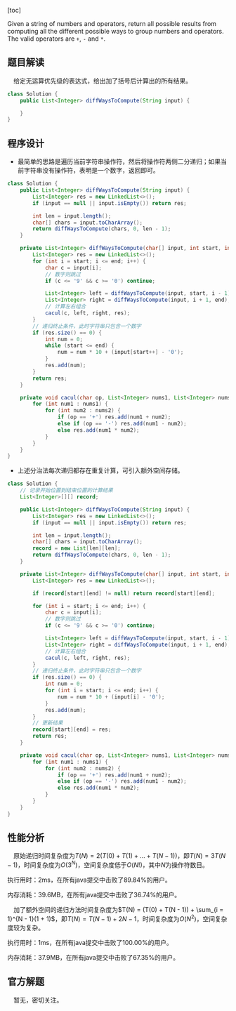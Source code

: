 [toc]

Given a string of numbers and operators, return all possible results from computing all the different possible ways to group numbers and operators. The valid operators are `+`, `-` and `*`.



## 题目解读

&emsp;给定无运算优先级的表达式，给出加了括号后计算出的所有结果。

```java
class Solution {
    public List<Integer> diffWaysToCompute(String input) {

    }
}
```

## 程序设计

* 最简单的思路是遍历当前字符串操作符，然后将操作符两侧二分递归；如果当前字符串没有操作符，表明是一个数字，返回即可。

```java
class Solution {
    public List<Integer> diffWaysToCompute(String input) {
        List<Integer> res = new LinkedList<>();
        if (input == null || input.isEmpty()) return res;

        int len = input.length();
        char[] chars = input.toCharArray();
        return diffWaysToCompute(chars, 0, len - 1);
    }

    private List<Integer> diffWaysToCompute(char[] input, int start, int end) {
        List<Integer> res = new LinkedList<>();
        for (int i = start; i <= end; i++) {
            char c = input[i];
            // 数字则跳过
            if (c <= '9' && c >= '0') continue;

            List<Integer> left = diffWaysToCompute(input, start, i - 1);
            List<Integer> right = diffWaysToCompute(input, i + 1, end);
            // 计算左右组合
            cacul(c, left, right, res);
        }
        // 递归终止条件，此时字符串只包含一个数字
        if (res.size() == 0) {
            int num = 0;
            while (start <= end) {
                num = num * 10 + (input[start++] - '0');
            }
            res.add(num);
        }
        return res;
    }

    private void cacul(char op, List<Integer> nums1, List<Integer> nums2, List<Integer> res) {
        for (int num1 : nums1) {
            for (int num2 : nums2) {
                if (op == '+') res.add(num1 + num2);                    
                else if (op == '-') res.add(num1 - num2);
                else res.add(num1 * num2);
            }
        }
    }
}
```

* 上述分治法每次递归都存在重复计算，可引入额外空间存储。

```java
class Solution {
    // 记录开始位置到结束位置的计算结果
    List<Integer>[][] record; 

    public List<Integer> diffWaysToCompute(String input) {
        List<Integer> res = new LinkedList<>();
        if (input == null || input.isEmpty()) return res;

        int len = input.length();
        char[] chars = input.toCharArray();
        record = new List[len][len];
        return diffWaysToCompute(chars, 0, len - 1);
    }

    private List<Integer> diffWaysToCompute(char[] input, int start, int end) {
        List<Integer> res = new LinkedList<>();

        if (record[start][end] != null) return record[start][end];

        for (int i = start; i <= end; i++) {
            char c = input[i];
            // 数字则跳过
            if (c <= '9' && c >= '0') continue;

            List<Integer> left = diffWaysToCompute(input, start, i - 1);
            List<Integer> right = diffWaysToCompute(input, i + 1, end);
            // 计算左右组合
            cacul(c, left, right, res);
        }
        // 递归终止条件，此时字符串只包含一个数字
        if (res.size() == 0) {
            int num = 0;
            for (int i = start; i <= end; i++) {
                num = num * 10 + (input[i] - '0');
            }
            res.add(num);
        }
        // 更新结果
        record[start][end] = res;
        return res;
    }

    private void cacul(char op, List<Integer> nums1, List<Integer> nums2, List<Integer> res) {
        for (int num1 : nums1) {
            for (int num2 : nums2) {
                if (op == '+') res.add(num1 + num2);                    
                else if (op == '-') res.add(num1 - num2);
                else res.add(num1 * num2);
            }
        }
    }
}
```

## 性能分析

&emsp;原始递归时间复杂度为$T(N) = 2(T(0) + T(1) + \dots + T(N - 1))$，即$T(N) = 3T(N - 1)$，时间复杂度为$O(3^N)$，空间复杂度低于$O(N!)$，其中$N$为操作符数目。

执行用时：2ms，在所有java提交中击败了89.84%的用户。

内存消耗：39.6MB，在所有java提交中击败了36.74%的用户。

&emsp;加了额外空间的递归方法时间复杂度为$T(N) = (T(0) + T(N - 1)) + \sum_{i = 1}^{N - 1}(1 + 1)$，即$T(N) = T(N - 1) + 2N - 1$，时间复杂度为$O(N^2)$，空间复杂度较为复杂。

执行用时：1ms，在所有java提交中击败了100.00%的用户。

内存消耗：37.9MB，在所有java提交中击败了67.35%的用户。

## 官方解题

&emsp;暂无，密切关注。
